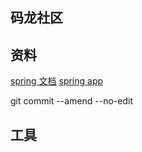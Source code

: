## 码龙社区


## 资料
[spring 文档](https://spring.io/guides) 
[spring app](https://developer.github.com/apps/building-oauth-apps/authorizing-oauth-apps/)

git commit --amend --no-edit
## 工具